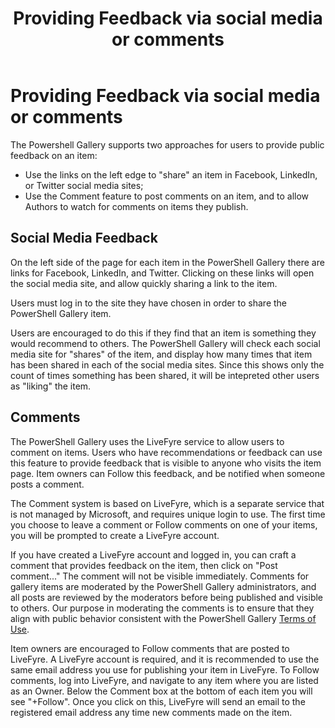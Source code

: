 ﻿---
ms.date:  06/12/2017
contributor:  JKeithB
keywords:  gallery,powershell,cmdlet,psgallery
title:  Providing Feedback via social media or comments
---
# Providing Feedback via social media or comments

The Powershell Gallery supports two approaches for users to provide public feedback on an item:

- Use the links on the left edge to "share" an item in Facebook, LinkedIn, or Twitter social media sites;
- Use the Comment feature to post comments on an item, and to allow Authors to watch for comments on items they publish.

## Social Media Feedback

On the left side of the page for each item in the PowerShell Gallery there are links for Facebook, LinkedIn, and Twitter.
Clicking on these links will open the social media site, and allow quickly sharing a link to the item.

Users must log in to the site they have chosen in order to share the PowerShell Gallery item.

Users are encouraged to do this if they find that an item is something they would recommend to others.
The PowerShell Gallery will check each social media site for "shares" of the item, and display how many times that item has been shared in each of the social media sites.
Since this shows only the count of times something has been shared, it will be intepreted other users as "liking" the item.


## Comments

The PowerShell Gallery uses the LiveFyre service to allow users to comment on items.
Users who have recommendations or feedback can use this feature to provide feedback that is visible to anyone who visits the item page.
Item owners can Follow this feedback, and be notified when someone posts a comment.

The Comment system is based on LiveFyre, which is a separate service that is not managed by Microsoft, and requires unique login to use.
The first time you choose to leave a comment or Follow comments on one of your items, you will be prompted to create a LiveFyre account.

If you have created a LiveFyre account and logged in, you can craft a comment that provides feedback on the item, then click on "Post comment..."
The comment will not be visible immediately.
Comments for gallery items are moderated by the PowerShell Gallery administrators, and all posts are reviewed by the moderators before being published and visible to others.
Our purpose in moderating the comments is to ensure that they align with public behavior consistent with the PowerShell Gallery [Terms of Use](https://www.powershellgallery.com/policies/Terms).

Item owners are encouraged to Follow comments that are posted to LiveFyre.
A LiveFyre account is required, and it is recommended to use the same email address you use for publishing your item in LiveFyre.
To Follow comments, log into LiveFyre, and navigate to any item where you are listed as an Owner.
Below the Comment box at the bottom of each item you will see "+Follow".
Once you click on this, LiveFyre will send an email to the registered email address any time new comments made on the item.